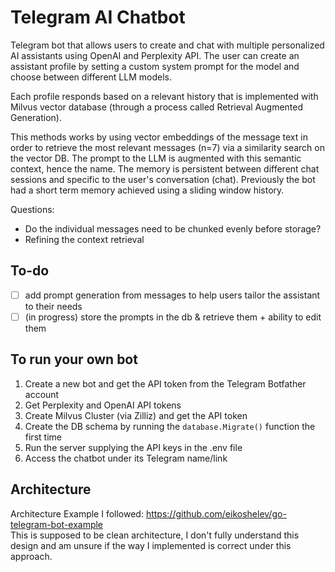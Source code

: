 # Telegram AI Chatbot  

Telegram bot that allows users to create and chat with multiple personalized AI assistants using OpenAI and Perplexity API. The user can create an assistant profile by setting a custom system prompt for the model and choose between different LLM models. 

Each profile responds based on a relevant history that is implemented with Milvus vector database (through a process called Retrieval Augmented Generation). 

This methods works by using vector embeddings of the message text in order to retrieve the most relevant messages (n=7) via a similarity search on the vector DB. The prompt to the LLM is augmented with this semantic context, hence the name. The memory is persistent between different chat sessions and specific to the user's conversation (chat). 
Previously the bot had a short term memory achieved using a sliding window history. 

Questions: 
- Do the individual messages need to be chunked evenly before storage?
- Refining the context retrieval

## To-do
- [ ] add prompt generation from messages to help users tailor the assistant to their needs
- [ ] (in progress) store the prompts in the db & retrieve them + ability to edit them 
      
## To run your own bot 
1. Create a new bot and get the API token from the Telegram Botfather account
2. Get Perplexity and OpenAI API tokens
3. Create Milvus Cluster (via Zilliz) and get the API token
4. Create the DB schema by running the ```database.Migrate()``` function the first time
5. Run the server supplying the API keys in the .env file
6. Access the chatbot under its Telegram name/link

## Architecture 
Architecture Example I followed: https://github.com/eikoshelev/go-telegram-bot-example  
This is supposed to be clean architecture, I don't fully understand this design and am unsure if the way I implemented is correct under this approach.
